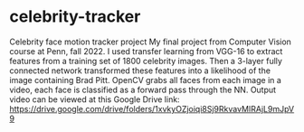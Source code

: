 # celebrity-tracker
Celebrity face motion tracker project
My final project from Computer Vision course at Penn, fall 2022.
I used transfer learning from VGG-16 to extract features from a training set of 1800 celebrity images.
Then a 3-layer fully connected network transformed these features into a likelihood of the image containing Brad Pitt.
OpenCV grabs all faces from each image in a video, each face is classified as a forward pass through the NN.
Output video can be viewed at this Google Drive link: https://drive.google.com/drive/folders/1xvkyOZjoiqi8Sj9RkvavMIRAjL9mJpV9

